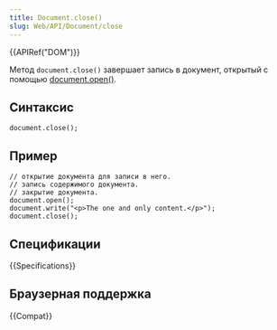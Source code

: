 ```yaml
---
title: Document.close()
slug: Web/API/Document/close
---
```


{{APIRef("DOM")}}

Метод `document.close()` завершает запись в документ, открытый с помощью [document.open()](/en/DOM/document.open).

## Синтаксис

```
document.close();
```

## Пример

```
// открытие документа для записи в него.
// запись содержимого документа.
// закрытие документа.
document.open();
document.write("<p>The one and only content.</p>");
document.close();
```

## Спецификации

{{Specifications}}

## Браузерная поддержка

{{Compat}}
